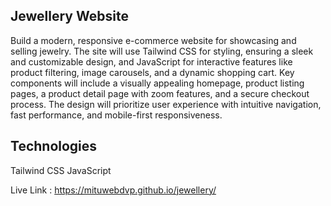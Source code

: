 ## Jewellery Website

Build a modern, responsive e-commerce website for showcasing and selling jewelry. The site will use Tailwind CSS for styling, ensuring a sleek and customizable design, and JavaScript for interactive features like product filtering, image carousels, and a dynamic shopping cart. Key components will include a visually appealing homepage, product listing pages, a product detail page with zoom features, and a secure checkout process. The design will prioritize user experience with intuitive navigation, fast performance, and mobile-first responsiveness.

## Technologies

Tailwind CSS
JavaScript


Live Link : https://mituwebdvp.github.io/jewellery/